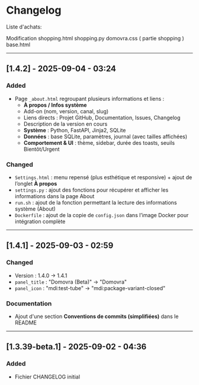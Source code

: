 # Changelog


Liste d'achats:

Modification
shopping.html
shopping.py
domovra.css ( partie shopping )
base.html

---

## [1.4.2] - 2025-09-04 - 03:24
### Added
- Page `_about.html` regroupant plusieurs informations et liens :
  - **À propos / Infos système**
  - Add-on (nom, version, canal, slug)
  - Liens directs : Projet GitHub, Documentation, Issues, Changelog
  - Description de la version en cours
  - **Système** : Python, FastAPI, Jinja2, SQLite
  - **Données** : base SQLite, paramètres, journal (avec tailles affichées)
  - **Comportement & UI** : thème, sidebar, durée des toasts, seuils Bientôt/Urgent

### Changed
- `Settings.html` : menu repensé (plus esthétique et responsive) + ajout de l’onglet **À propos**
- `settings.py` : ajout des fonctions pour récupérer et afficher les informations dans la page About
- `run.sh` : ajout de la fonction permettant la lecture des informations système (About)
- `Dockerfile` : ajout de la copie de `config.json` dans l’image Docker pour intégration complète

---

## [1.4.1] - 2025-09-03 - 02:59
### Changed
- Version : 1.4.0 → 1.4.1
- `panel_title` : "Domovra (Beta)" → "Domovra"
- `panel_icon` : "mdi:test-tube" → "mdi:package-variant-closed"

### Documentation
- Ajout d'une section **Conventions de commits (simplifiées)** dans le README

---

## [1.3.39-beta.1] - 2025-09-02 - 04:36
### Added
- Fichier CHANGELOG initial
